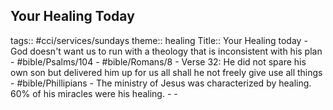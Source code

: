 ## Your Healing Today
tags:: #cci/services/sundays
theme:: healing
Title:: Your Healing today
	- God doesn't want us to run with a theology that is inconsistent with his plan
	- #bible/Psalms/104
	- #bible/Romans/8
		- Verse 32: He did not spare his own son but delivered him up for us all shall he not freely give use all things
	- #bible/Phillipians
	- The ministry of Jesus was characterized by healing. 60% of his miracles were his healing.
		-
	-
